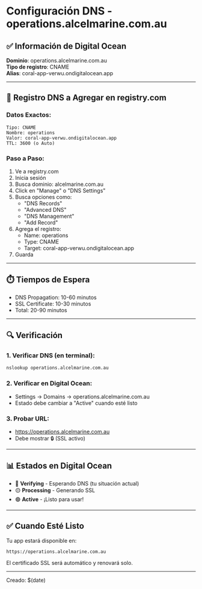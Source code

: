 # Configuración DNS - operations.alcelmarine.com.au

## ✅ Información de Digital Ocean

**Dominio**: operations.alcelmarine.com.au  
**Tipo de registro**: CNAME  
**Alias**: coral-app-verwu.ondigitalocean.app

---

## 📝 Registro DNS a Agregar en registry.com

### Datos Exactos:
```
Tipo: CNAME
Nombre: operations
Valor: coral-app-verwu.ondigitalocean.app
TTL: 3600 (o Auto)
```

### Paso a Paso:
1. Ve a registry.com
2. Inicia sesión
3. Busca dominio: alcelmarine.com.au
4. Click en "Manage" o "DNS Settings"
5. Busca opciones como:
   - "DNS Records"
   - "Advanced DNS"
   - "DNS Management"
   - "Add Record"
6. Agrega el registro:
   - Name: operations
   - Type: CNAME
   - Target: coral-app-verwu.ondigitalocean.app
7. Guarda

---

## ⏱️ Tiempos de Espera

- DNS Propagation: 10-60 minutos
- SSL Certificate: 10-30 minutos
- Total: 20-90 minutos

---

## 🔍 Verificación

### 1. Verificar DNS (en terminal):
```bash
nslookup operations.alcelmarine.com.au
```

### 2. Verificar en Digital Ocean:
- Settings → Domains → operations.alcelmarine.com.au
- Estado debe cambiar a "Active" cuando esté listo

### 3. Probar URL:
- https://operations.alcelmarine.com.au
- Debe mostrar 🔒 (SSL activo)

---

## 📊 Estados en Digital Ocean

- 🔄 **Verifying** - Esperando DNS (tu situación actual)
- 🟡 **Processing** - Generando SSL
- 🟢 **Active** - ¡Listo para usar!

---

## ✅ Cuando Esté Listo

Tu app estará disponible en:
```
https://operations.alcelmarine.com.au
```

El certificado SSL será automático y renovará solo.

---

Creado: $(date)

